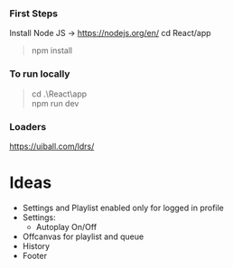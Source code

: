 ### First Steps
Install Node JS -> https://nodejs.org/en/
cd React/app
> npm install
### To run locally
> cd .\React\app\
> npm run dev



### Loaders

https://uiball.com/ldrs/

# Ideas

- Settings and Playlist enabled only for logged in profile
- Settings:
  - Autoplay On/Off
- Offcanvas for playlist and queue
- History
- Footer
